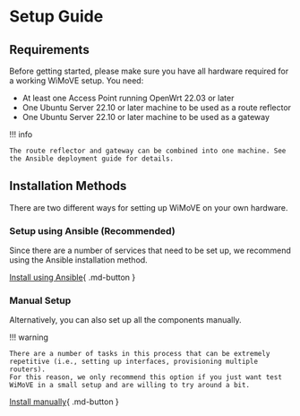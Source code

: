 # Setup Guide

## Requirements

Before getting started, please make sure you have all hardware required for a working WiMoVE setup.
You need:

- At least one Access Point running OpenWrt 22.03 or later
- One Ubuntu Server 22.10 or later machine to be used as a route reflector
- One Ubuntu Server 22.10 or later machine to be used as a gateway

!!! info

    The route reflector and gateway can be combined into one machine. See the Ansible deployment guide for details.

## Installation Methods

There are two different ways for setting up WiMoVE on your own hardware.

### Setup using Ansible (Recommended)

Since there are a number of services that need to be set up, we recommend using the Ansible installation method.

[Install using Ansible](ansible_setup.md){ .md-button }


### Manual Setup

Alternatively, you can also set up all the components manually.

!!! warning

    There are a number of tasks in this process that can be extremely repetitive (i.e., setting up interfaces, provisioning multiple routers).
    For this reason, we only recommend this option if you just want test WiMoVE in a small setup and are willing to try around a bit.

[Install manually](manual/){ .md-button }

